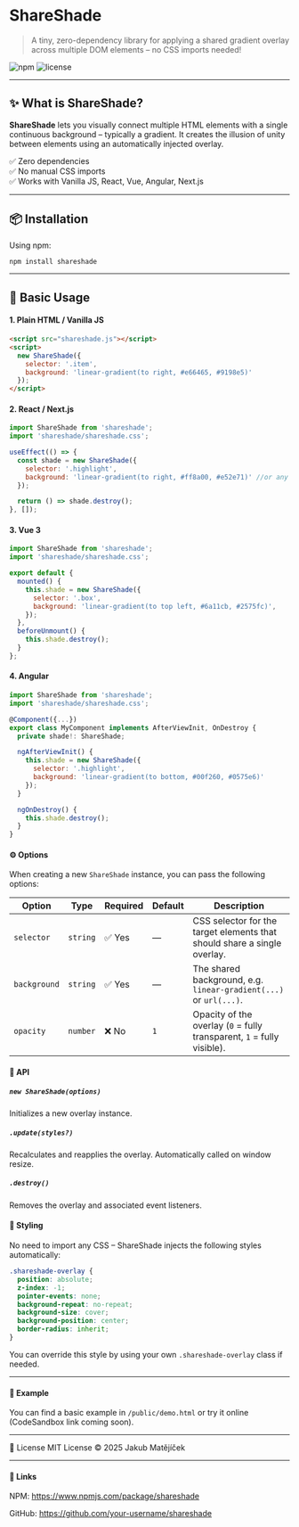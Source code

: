 # ShareShade

> A tiny, zero-dependency library for applying a shared gradient overlay across multiple DOM elements – no CSS imports needed!

![npm](https://www.npmjs.com/package/shareshade)
![license](https://github.com/Jakub6Matejicek/Shareshade/blob/main/LICENSE)

---

## ✨ What is ShareShade?

**ShareShade** lets you visually connect multiple HTML elements with a single continuous background – typically a gradient. It creates the illusion of unity between elements using an automatically injected overlay.

✅ Zero dependencies  
✅ No manual CSS imports  
✅ Works with Vanilla JS, React, Vue, Angular, Next.js  

---

## 📦 Installation


Using npm:

```bash
npm install shareshade
```

---

## 🔧 Basic Usage

#### 1. Plain HTML / Vanilla JS
```html
<script src="shareshade.js"></script>
<script>
  new ShareShade({
    selector: '.item',
    background: 'linear-gradient(to right, #e66465, #9198e5)'
  });
</script>
```


#### 2. React / Next.js

```js
import ShareShade from 'shareshade';
import 'shareshade/shareshade.css';

useEffect(() => {
  const shade = new ShareShade({
    selector: '.highlight',
    background: 'linear-gradient(to right, #ff8a00, #e52e71)' //or any other gradient/image
  });

  return () => shade.destroy();
}, []);
```

#### 3. Vue 3

```js
import ShareShade from 'shareshade';
import 'shareshade/shareshade.css';

export default {
  mounted() {
    this.shade = new ShareShade({
      selector: '.box',
      background: 'linear-gradient(to top left, #6a11cb, #2575fc)',
    });
  },
  beforeUnmount() {
    this.shade.destroy();
  }
};
```

#### 4. Angular

```js
import ShareShade from 'shareshade';
import 'shareshade/shareshade.css';

@Component({...})
export class MyComponent implements AfterViewInit, OnDestroy {
  private shade!: ShareShade;

  ngAfterViewInit() {
    this.shade = new ShareShade({
      selector: '.highlight',
      background: 'linear-gradient(to bottom, #00f260, #0575e6)'
    });
  }

  ngOnDestroy() {
    this.shade.destroy();
  }
}
```

#### ⚙️ Options

When creating a new `ShareShade` instance, you can pass the following options:

| Option       | Type     | Required | Default | Description                                                              |
| ------------ | -------- | -------- | ------- | ------------------------------------------------------------------------ |
| `selector`   | `string` | ✅ Yes    | —       | CSS selector for the target elements that should share a single overlay. |
| `background` | `string` | ✅ Yes    | —       | The shared background, e.g. `linear-gradient(...)` or `url(...)`.        |
| `opacity`    | `number` | ❌ No     | `1`     | Opacity of the overlay (`0` = fully transparent, `1` = fully visible).   |

#### 🧼 API

##### `new ShareShade(options)`
Initializes a new overlay instance.

##### `.update(styles?)`
Recalculates and reapplies the overlay. Automatically called on window resize.

##### `.destroy()`
Removes the overlay and associated event listeners.



#### 🎨 Styling

No need to import any CSS – ShareShade injects the following styles automatically:

```css
.shareshade-overlay {
  position: absolute;
  z-index: -1;
  pointer-events: none;
  background-repeat: no-repeat;
  background-size: cover;
  background-position: center;
  border-radius: inherit;
}
```

You can override this style by using your own `.shareshade-overlay` class if needed.

---

#### 📸 Example

You can find a basic example in `/public/demo.html` or try it online (CodeSandbox link coming soon).

---

📜 License
MIT License © 2025 Jakub Matějíček

---

#### 🔗 Links

NPM: https://www.npmjs.com/package/shareshade

GitHub: https://github.com/your-username/shareshade
